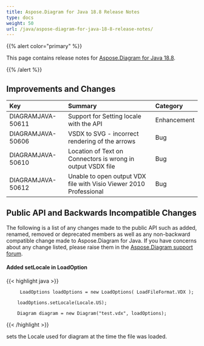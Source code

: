 ```yaml
---
title: Aspose.Diagram for Java 18.8 Release Notes
type: docs
weight: 50
url: /java/aspose-diagram-for-java-18-8-release-notes/
---
```


{{% alert color="primary" %}} 

This page contains release notes for [Aspose.Diagram for Java 18.8](https://repository.aspose.com/repo/com/aspose/aspose-diagram/18.8/).

{{% /alert %}} 
## **Improvements and Changes**

|**Key**|**Summary**|**Category**|
| :- | :- | :- |
|DIAGRAMJAVA-50611|Support for Setting locale with the API|Enhancement|
|DIAGRAMJAVA-50606|VSDX to SVG - incorrect rendering of the arrows|Bug|
|DIAGRAMJAVA-50610|Location of Text on Connectors is wrong in output VSDX file|Bug|
|DIAGRAMJAVA-50612|Unable to open output VDX file with Visio Viewer 2010 Professional|Bug|
## **Public API and Backwards Incompatible Changes**
The following is a list of any changes made to the public API such as added, renamed, removed or deprecated members as well as any non-backward compatible change made to Aspose.Diagram for Java. If you have concerns about any change listed, please raise them in the [Aspose.Diagram support forum](https://forum.aspose.com/c/diagram).
#### **Added setLocale in LoadOption**
{{< highlight java >}}

         LoadOptions loadOptions = new LoadOptions( LoadFileFormat.VDX ); 

        loadOptions.setLocale(Locale.US);

        Diagram diagram = new Diagram("test.vdx", loadOptions); 

{{< /highlight >}}

sets the Locale used for diagram at the time the file was loaded.
